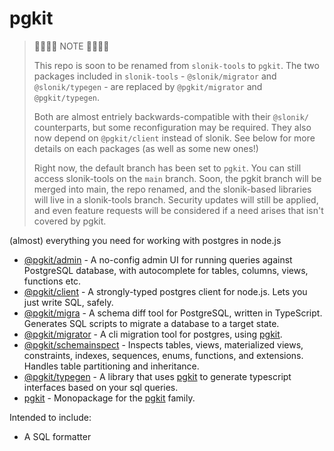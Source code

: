 # pgkit

<blockquote>
🚧🚧🚧🚧 NOTE 🚧🚧🚧🚧

This repo is soon to be renamed from `slonik-tools` to `pgkit`. The two packages included in `slonik-tools` - `@slonik/migrator` and `@slonik/typegen` - are replaced by `@pgkit/migrator` and `@pgkit/typegen`.

Both are almost entriely backwards-compatible with their `@slonik/` counterparts, but some reconfiguration may be required. They also now depend on `@pgkit/client` instead of slonik. See below for more details on each packages (as well as some new ones!)

Right now, the default branch has been set to `pgkit`. You can still access slonik-tools on the `main` branch. Soon, the pgkit branch will be merged into main, the repo renamed, and the slonik-based libraries will live in a slonik-tools branch. Security updates will still be applied, and even feature requests will be considered if a need arises that isn't covered by pgkit.
</blockquote>

(almost) everything you need for working with postgres in node.js

<!-- codegen:start {preset: monorepoTOC} -->
- [@pgkit/admin](https://github.com/mmkal/slonik-tools/tree/pgkit/packages/admin#readme) - A no-config admin UI for running queries against PostgreSQL database, with autocomplete for tables, columns, views, functions etc.
- [@pgkit/client](https://github.com/mmkal/slonik-tools/tree/pgkit/packages/client#readme) - A strongly-typed postgres client for node.js. Lets you just write SQL, safely.
- [@pgkit/migra](https://github.com/mmkal/slonik-tools/tree/pgkit/packages/migra#readme) - A schema diff tool for PostgreSQL, written in TypeScript. Generates SQL scripts to migrate a database to a target state.
- [@pgkit/migrator](https://github.com/mmkal/slonik-tools/tree/pgkit/packages/migrator#readme) - A cli migration tool for postgres, using [pgkit](https://npmjs.com/package/@pgkit/client).
- [@pgkit/schemainspect](./packages/schemainspect) - Inspects tables, views, materialized views, constraints, indexes, sequences, enums, functions, and extensions. Handles table partitioning and inheritance.
- [@pgkit/typegen](https://github.com/mmkal/slonik-tools/tree/pgkit/packages/typegen#readme) - A library that uses [pgkit](https://npmjs.com/package/@pgkit/client) to generate typescript interfaces based on your sql queries.
- [pgkit](./packages/pgkit) - Monopackage for the [pgkit](https://github.com/mmkal/slonik-tools) family.
<!-- codegen:end -->

Intended to include:

- A SQL formatter
